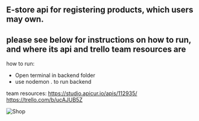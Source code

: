 E-store api for registering products, which users may own.
-----------------------------------------------------------
please see below for instructions on
how to run, and where its api and trello team resources are
------------------------------------------------------------
how to run:
- Open terminal in backend folder
- use nodemon . to run backend

team resources:
https://studio.apicur.io/apis/112935/
https://trello.com/b/ucAJUB5Z

![Shop](https://github.com/user-attachments/assets/d528c94c-15c3-443b-b92f-e263cf20437f)
